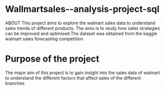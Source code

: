 # Wallmartsales--analysis-project-sql
ABOUT
This project aims to explore the walmart sales data to understand sales trends of different products.
The aims is to study how sales strategies can be improved and optimised.The dataset was obtained from the kaggle walmart sales forecasting competition
# Purpose of the project
The major aim of this project is to gain insight into the sales data of walmart to understand the different factors that affect sales of the different branches.

